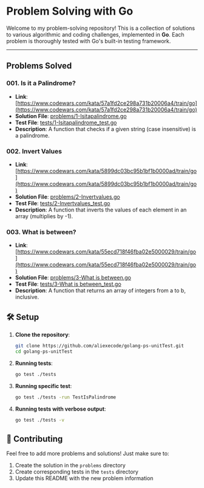 # Problem Solving with Go

Welcome to my problem-solving repository! This is a collection of solutions to various algorithmic and coding challenges, implemented in **Go**. Each problem is thoroughly tested with Go's built-in testing framework.

---

## Problems Solved

### 001. Is it a Palindrome?

- **Link**: [https://www.codewars.com/kata/57a1fd2ce298a731b20006a4/train/go](https://www.codewars.com/kata/57a1fd2ce298a731b20006a4/train/go)
- **Solution File**: [problems/1-Isitapalindrome.go](./problems/1-Isitapalindrome.go)
- **Test File**: [tests/1-Isitapalindrome_test.go](./tests/1-Isitapalindrome_test.go)
- **Description**: A function that checks if a given string (case insensitive) is a palindrome.

### 002. Invert Values

- **Link**: [https://www.codewars.com/kata/5899dc03bc95b1bf1b0000ad/train/go](https://www.codewars.com/kata/5899dc03bc95b1bf1b0000ad/train/go)
- **Solution File**: [problems/2-Invertvalues.go](./problems/2-Invertvalues.go)
- **Test File**: [tests/2-Invertvalues_test.go](./tests/2-Invertvalues_test.go)
- **Description**: A function that inverts the values of each element in an array (multiplies by -1).

### 003. What is between?

- **Link**: [https://www.codewars.com/kata/55ecd718f46fba02e5000029/train/go](https://www.codewars.com/kata/55ecd718f46fba02e5000029/train/go)
- **Solution File**: [problems/3-What is between.go](./problems/3-What%20is%20between.go)
- **Test File**: [tests/3-What is between_test.go](./tests/3-What%20is%20between_test.go)
- **Description**: A function that returns an array of integers from a to b, inclusive.

## 🛠️ Setup

1. **Clone the repository**:
   ```bash
   git clone https://github.com/aliexecode/golang-ps-unitTest.git
   cd golang-ps-unitTest
   ```

2. **Running tests**:
   ```bash
   go test ./tests
   ```

3. **Running specific test**:
   ```bash
   go test ./tests -run TestIsPalindrome
   ```

4. **Running tests with verbose output**:
   ```bash
   go test ./tests -v
   ```

## 📝 Contributing

Feel free to add more problems and solutions! Just make sure to:
1. Create the solution in the `problems` directory
2. Create corresponding tests in the `tests` directory
3. Update this README with the new problem information
